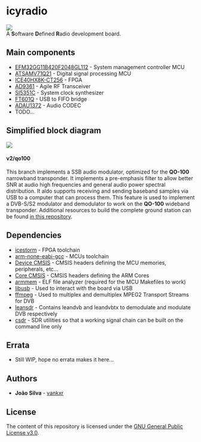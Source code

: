 # icyradio
![](https://github.com/vankxr/icyradio/blob/v2/qo100/pcb/main/icyradio-main.top.png)  
A **S**oftware **D**efined **R**adio development board.

## Main components
 - [EFM32GG11B420F2048GL112](https://www.silabs.com/documents/public/data-sheets/efm32gg11-datasheet.pdf) - System management controller MCU
 - [ATSAMV71Q21](http://ww1.microchip.com/downloads/en/DeviceDoc/SAM-E70-S70-V70-V71-Family-Data-Sheet-DS60001527D.pdf) - Digital signal processing MCU
 - [ICE40HX8K-CT256](https://pt.mouser.com/datasheet/2/225/FPGA-DS-02029-3-5-iCE40-LP-HX-Family-Data-Sheet-1022803.pdf) - FPGA
 - [AD9361](https://github.com/vankxr/icyradio/raw/v2/qo100/docs/ad9361_transceiver/AD9361_Datasheet_RevF.pdf) - Agile RF Transceiver
 - [SI5351C](https://www.silabs.com/documents/public/data-sheets/Si5351-B.pdf) - System clock synthesizer
 - [FT601Q](http://www.ftdichip.com/Support/Documents/DataSheets/ICs/DS_FT600Q-FT601Q%20IC%20Datasheet.pdf) - USB to FIFO bridge
 - [ADAU1372](https://www.analog.com/media/en/technical-documentation/data-sheets/ADAU1372.pdf) - Audio CODEC
 - TODO... 

## Simplified block diagram
![](https://github.com/vankxr/icyradio/blob/v2/qo100/docs/block-diagram.png)  
#### v2/qo100
This branch implements a SSB audio modulator, optimized for the **QO-100** narrowband transponder.
It implements a pre-emphasis filter to allow better SNR at audio high frequencies and general audio power spectral distribution.
It aldo supports receiving and sending baseband samples via USB to a computer that can process them. This feature is used to implement a DVB-S/S2 modulator and demodulator to work on the **QO-100** wideband transponder. Additional resources to build the complete ground station can be found [in this repository](https://github.com/vankxr/qo-100-tools).

## Dependencies
 - [icestorm](https://github.com/cliffordwolf/icestorm) - FPGA toolchain
 - [arm-none-eabi-gcc](https://developer.arm.com/tools-and-software/open-source-software/developer-tools/gnu-toolchain/gnu-rm/downloads) - MCUs toolchain
 - [Device CMSIS](https://www.keil.com/dd2/) - CMSIS headers defining the MCU memories, peripherals, etc...
 - [Core CMSIS](https://github.com/ARM-software/CMSIS_5) - CMSIS headers defining the ARM Cores
 - [armmem](https://github.com/vankxr/armmem) - ELF file analyzer (required for the MCU Makefiles to work)
 - [libusb](https://libusb.info/) - Used to interact with the board via USB
 - [ffmpeg](https://ffmpeg.org/) - Used to multiplex and demultiplex MPEG2 Transport Streams for DVB
 - [leansdr](https://github.com/pabr/leansdr) - Contains leandvb and leandvbtx to demodulate and modulate DVB respectively
 - [csdr](https://github.com/ha7ilm/csdr) - SDR utilities so that a working signal chain can be built on the command line only

## Errata
 - Still WIP, hope no errata makes it here...

## Authors

* **João Silva** - [vankxr](https://github.com/vankxr)

## License

The content of this repository is licensed under the [GNU General Public License v3.0](LICENSE).
